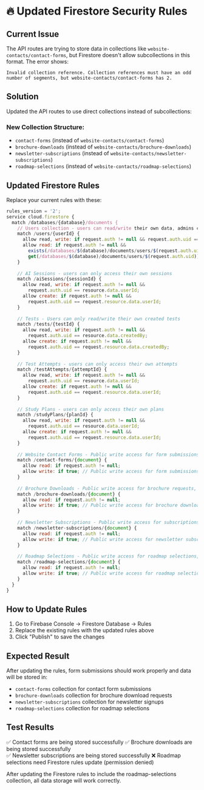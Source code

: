 # 🔥 Updated Firestore Security Rules

## Current Issue
The API routes are trying to store data in collections like `website-contacts/contact-forms`, but Firestore doesn't allow subcollections in this format. The error shows:

```
Invalid collection reference. Collection references must have an odd number of segments, but website-contacts/contact-forms has 2.
```

## Solution
Updated the API routes to use direct collections instead of subcollections:

### New Collection Structure:
- `contact-forms` (instead of `website-contacts/contact-forms`)
- `brochure-downloads` (instead of `website-contacts/brochure-downloads`) 
- `newsletter-subscriptions` (instead of `website-contacts/newsletter-subscriptions`)
- `roadmap-selections` (instead of `website-contacts/roadmap-selections`)

## Updated Firestore Rules

Replace your current rules with these:

```javascript
rules_version = '2';
service cloud.firestore {
  match /databases/{database}/documents {
    // Users collection - users can read/write their own data, admins can read all
    match /users/{userId} {
      allow read, write: if request.auth != null && request.auth.uid == userId;
      allow read: if request.auth != null && 
        exists(/databases/$(database)/documents/users/$(request.auth.uid)) &&
        get(/databases/$(database)/documents/users/$(request.auth.uid)).data.role == 'admin';
    }
    
    // AI Sessions - users can only access their own sessions
    match /aiSessions/{sessionId} {
      allow read, write: if request.auth != null && 
        request.auth.uid == resource.data.userId;
      allow create: if request.auth != null && 
        request.auth.uid == request.resource.data.userId;
    }
    
    // Tests - Users can only read/write their own created tests
    match /tests/{testId} {
      allow read, write: if request.auth != null && 
        request.auth.uid == resource.data.createdBy;
      allow create: if request.auth != null && 
        request.auth.uid == request.resource.data.createdBy;
    }
    
    // Test Attempts - users can only access their own attempts
    match /testAttempts/{attemptId} {
      allow read, write: if request.auth != null && 
        request.auth.uid == resource.data.userId;
      allow create: if request.auth != null && 
        request.auth.uid == request.resource.data.userId;
    }
    
    // Study Plans - users can only access their own plans
    match /studyPlans/{planId} {
      allow read, write: if request.auth != null && 
        request.auth.uid == resource.data.userId;
      allow create: if request.auth != null && 
        request.auth.uid == request.resource.data.userId;
    }
    
    // Website Contact Forms - Public write access for form submissions, authenticated read
    match /contact-forms/{document} {
      allow read: if request.auth != null;
      allow write: if true; // Public write access for form submissions
    }
    
    // Brochure Downloads - Public write access for brochure requests, authenticated read
    match /brochure-downloads/{document} {
      allow read: if request.auth != null;
      allow write: if true; // Public write access for brochure downloads
    }
    
    // Newsletter Subscriptions - Public write access for subscriptions, authenticated read
    match /newsletter-subscriptions/{document} {
      allow read: if request.auth != null;
      allow write: if true; // Public write access for newsletter subscriptions
    }
    
    // Roadmap Selections - Public write access for roadmap selections, authenticated read
    match /roadmap-selections/{document} {
      allow read: if request.auth != null;
      allow write: if true; // Public write access for roadmap selections
    }
  }
}
```

## How to Update Rules

1. Go to Firebase Console → Firestore Database → Rules
2. Replace the existing rules with the updated rules above
3. Click "Publish" to save the changes

## Expected Result

After updating the rules, form submissions should work properly and data will be stored in:
- `contact-forms` collection for contact form submissions
- `brochure-downloads` collection for brochure download requests  
- `newsletter-subscriptions` collection for newsletter signups
- `roadmap-selections` collection for roadmap selections

## Test Results

✅ Contact forms are being stored successfully
✅ Brochure downloads are being stored successfully  
✅ Newsletter subscriptions are being stored successfully
❌ Roadmap selections need Firestore rules update (permission denied)

After updating the Firestore rules to include the roadmap-selections collection, all data storage will work correctly.